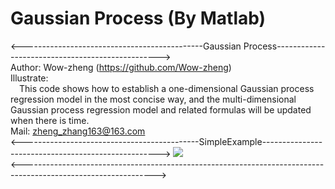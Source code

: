 # Gaussian Process (By Matlab)
<---------------------------------------------Gaussian Process------------------------------------------------->  
Author: Wow-zheng                                                                   (https://github.com/Wow-zheng)  
Illustrate:  
&emsp;This code shows how to establish a one-dimensional Gaussian process regression model in the most concise way, 
and the multi-dimensional Gaussian process regression model and related formulas will be updated when there is time.   
Mail: zheng_zhang163@163.com  
<--------------------------------------------SimpleExample---------------------------------------------------->
![](https://github.com/Wow-zheng/Gaussian-Process/blob/master/Picture/Gaussian_Process_SimpleExample.png)  
<--------------------------------------------------------------------------------------------------------------->  



